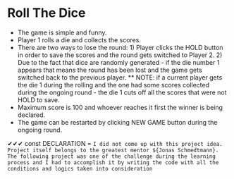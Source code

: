 # Roll The Dice

- The game is simple and funny.
- Player 1 rolls a die and collects the scores.
- There are two ways to lose the round: 1) Player clicks the HOLD button in order to save the scores and the round gets switched to Player 2. 2) Due to the fact that dice are randomly generated - if the die number 1 appears that means the round has been lost and the game gets switched back to the previous player.
  \*\* NOTE: if a current player gets the die 1 during the rolling and the one had some scores collected during the ongoing round - the die 1 cuts off all the scores that were not HOLD to save.
- Maximum score is 100 and whoever reaches it first the winner is being declared.
- The game can be restarted by clicking NEW GAME button during the ongoing round.

✔✔✔
const DECLARATION = `I did not come up with this project idea. Project itself belongs to the greatest mentor ${Jonas Schmedtmann}. The following project was one of the challenge during the learning process and I had to accomplish it by writing the code with all the conditions and logics taken into consideration`
